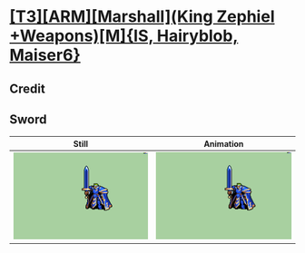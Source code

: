 # [\[T3\]\[ARM\]\[Marshall\]\(King Zephiel +Weapons\)\[M\]{IS, Hairyblob, Maiser6}](../)

## Credit


	
## Sword

| Still | Animation |
| :---: | :-------: |
| ![Sword still](./Sword_000.png) | ![Sword animation](./Sword.gif) |
